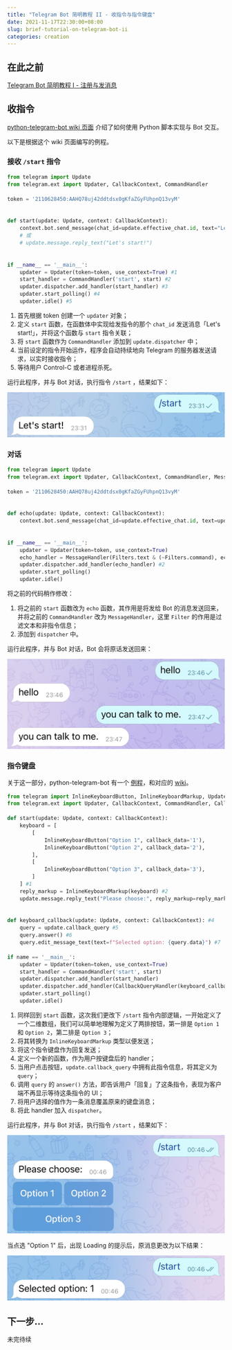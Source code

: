 ```yaml
---
title: "Telegram Bot 简明教程 II - 收指令与指令键盘"
date: 2021-11-17T22:30:00+08:00
slug: brief-tutorial-on-telegram-bot-ii
categories: creation
---
```


## 在此之前

[Telegram Bot 简明教程 I - 注册与发消息](../brief-tutorial-on-telegram-bot-i/)

## 收指令

[python-telegram-bot wiki 页面](https://github.com/python-telegram-bot/python-telegram-bot/wiki/Extensions-%E2%80%93-Your-first-Bot) 介绍了如何使用 Python 脚本实现与 Bot 交互。

以下是根据这个 wiki 页面编写的例程。

### 接收 `/start` 指令

```py
from telegram import Update
from telegram.ext import Updater, CallbackContext, CommandHandler

token = '2110628450:AAHQ78uj42ddtdsx0gKfaZGyFUhpnQ13vyM'


def start(update: Update, context: CallbackContext):
    context.bot.send_message(chat_id=update.effective_chat.id, text="Let's start!")
    # 或
    # update.message.reply_text("Let's start!")


if __name__ == '__main__':
    updater = Updater(token=token, use_context=True) #1
    start_handler = CommandHandler('start', start) #2
    updater.dispatcher.add_handler(start_handler) #3
    updater.start_polling() #4
    updater.idle() #5
```

1. 首先根据 token 创建一个 `updater` 对象；
2. 定义 `start` 函数，在函数体中实现给发指令的那个 `chat_id` 发送消息「Let's start!」，并将这个函数与 `start` 指令关联；
3. 将 `start` 函数作为 `CommandHandler` 添加到 `update.dispatcher` 中；
4. 当前设定的指令开始运作，程序会自动持续地向 Telegram 的服务器发送请求，以实时接收指令；
5. 等待用户 Control-C 或者进程杀死。

运行此程序，并与 Bot 对话，执行指令 `/start` ，结果如下：

![图片](assets/IMG_1.jpg)

### 对话

```py
from telegram import Update
from telegram.ext import Updater, CallbackContext, CommandHandler, MessageHandler, Filters

token = '2110628450:AAHQ78uj42ddtdsx0gKfaZGyFUhpnQ13vyM'


def echo(update: Update, context: CallbackContext):
    context.bot.send_message(chat_id=update.effective_chat.id, text=update.message.text)
    

if __name__ == '__main__':
    updater = Updater(token=token, use_context=True)
    echo_handler = MessageHandler(Filters.text & (~Filters.command), echo) #1
    updater.dispatcher.add_handler(echo_handler) #2
    updater.start_polling()
    updater.idle()
```

将之前的代码稍作修改：

1. 将之前的 `start` 函数改为 `echo` 函数，其作用是将发给 Bot 的消息发送回来，并将之前的 `CommandHandler` 改为 `MessageHandler`，这里 `Filter` 的作用是过滤文本和非指令信息；
2. 添加到 `dispatcher` 中。

运行此程序，并与 Bot 对话，Bot 会将原话发送回来：

![图片](assets/IMG_2.jpg)

### 指令键盘

关于这一部分，python-telegram-bot 有一个 [例程](https://github.com/python-telegram-bot/python-telegram-bot/blob/master/examples/inlinekeyboard.py)，和对应的 [wiki](https://github.com/python-telegram-bot/python-telegram-bot/wiki/InlineKeyboard-Example)。

```py
from telegram import InlineKeyboardButton, InlineKeyboardMarkup, Update
from telegram.ext import Updater, CallbackContext, CommandHandler, CallbackQueryHandler

def start(update: Update, context: CallbackContext):
    keyboard = [
        [
            InlineKeyboardButton("Option 1", callback_data='1'),
            InlineKeyboardButton("Option 2", callback_data='2'),
        ],
        [
            InlineKeyboardButton("Option 3", callback_data='3'),
        ]
    ] #1
    reply_markup = InlineKeyboardMarkup(keyboard) #2
    update.message.reply_text("Please choose:", reply_markup=reply_markup) #3


def keyboard_callback(update: Update, context: CallbackContext): #4
    query = update.callback_query #5
    query.answer() #6
    query.edit_message_text(text=f"Selected option: {query.data}") #7
    
if name == '__main__':
    updater = Updater(token=token, use_context=True)
    start_handler = CommandHandler('start', start)
    updater.dispatcher.add_handler(start_handler)
    updater.dispatcher.add_handler(CallbackQueryHandler(keyboard_callback)) #8
    updater.start_polling()
    updater.idle()
```

1. 同样回到 `start` 函数，这次我们更改下 `/start` 指令内部逻辑，一开始定义了一个二维数组，我们可以简单地理解为定义了两排按钮，第一排是 `Option 1` 和 `Option 2`，第二排是 `Option 3`；
2. 将其转换为 `InlineKeyboardMarkup` 类型以便发送；
3. 将这个指令键盘作为回复发送；
4. 定义一个新的函数，作为用户按键盘后的 handler；
5. 当用户点击按钮，`update.callback_query` 中拥有此指令信息，将其定义为 `query`；
6. 调用 `query` 的 `answer()` 方法，即告诉用户「回复」了这条指令，表现为客户端不再显示等待这条指令的 UI；
7. 将用户选择的值作为一条消息覆盖原来的键盘消息；
8. 将此 handler 加入 `dispatcher`。

运行此程序，并与 Bot 对话，执行指令 `/start` ，结果如下：

![图片](assets/IMG_3.jpg)

当点选 "Option 1" 后，出现 Loading 的提示后，原消息更改为以下结果：

![图片](assets/IMG_4.jpg)

## 下一步...

未完待续

